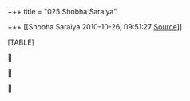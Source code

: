 +++
title = "025 Shobha Saraiya"

+++
[[Shobha Saraiya	2010-10-26, 09:51:27 [Source](https://groups.google.com/g/samskrita/c/foDAE7fQS9A)]]



[TABLE]







